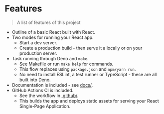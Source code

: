 # Features
> A list of features of this project


- Outline of a basic React built with React.
- Two modes for running your React app.
    - Start a dev server.
    - Create a production build - then serve it a locally or on your production server.
- Task running through Deno and `make`.
    - See [Makefile](/Makefile) or run `make help` for commands.
    - This flow replaces using `package.json` and `npm/yarn run`.
    - No need to install ESLint, a test runner or TypeScript - these are all built into Deno.
- Documentation is included - see [docs/](/docs/).
- GitHub Actions CI is included.
    - See the workflow in [.github/](/.github/).
    - This builds the app and deploys static assets for serving your React Single-Page Application.
